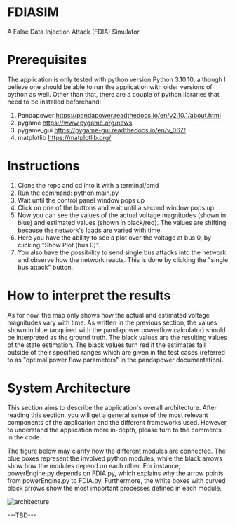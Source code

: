 # FDIASIM
A False Data Injection Attack (FDIA) Simulator

# Prerequisites
The application is only tested with python version Python 3.10.10, although I believe one should be able to run the application with older versions of python as well. Other than that, there are a couple of python libraries that need to be installed beforehand: 
1. Pandapower https://pandapower.readthedocs.io/en/v2.10.1/about.html
3. pygame https://www.pygame.org/news
5. pygame_gui https://pygame-gui.readthedocs.io/en/v_067/
6. matplotlib https://matplotlib.org/

# Instructions
1. Clone the repo and cd into it with a terminal/cmd
2. Run the command: python main.py
3. Wait until the control panel window pops up
4. Click on one of the buttons and wait until a second window pops up. 
5. Now you can see the values of the actual voltage magnitudes (shown in blue) and estimated values (shown in black/red). The values are shifting because the network's loads are varied with time. 
6. Here you have the ability to see a plot over the voltage at bus 0, by clicking "Show Plot (bus 0)". 
7. You also have the possibility to send single bus attacks into the network and observe how the network reacts. This is done by clicking the "single bus attack" button.

# How to interpret the results
As for now, the map only shows how the actual and estimated voltage magnitudes vary with time. As written in the previous section, the values shown in blue (acquired with the pandapower powerflow calculator) should be interpreted as the ground truth. The black values are the resulting values of the state estimation. The black values turn red if the estimates fall outside of their specified ranges which are given in the test cases (referred to as "optimal power flow parameters" in the pandapower documantation). 

# System Architecture
This section aims to describe the application's overall architecture. After reading this section, you will get a general sense of the most relevant components of the application and the different frameworks used. However, to understand the application more in-depth, please turn to the comments in the code. 

The figure below may clarify how the different modules are connected. The blue boxes represent the involved python modules, while the black arrows show how the modules depend on each other. For instance, powerEngine.py depends on FDIA.py, which explains why the arrow points from powerEngine.py to FDIA.py. Furthermore, the white boxes with curved black arrows show the most important processes defined in each module.

![architecture](https://user-images.githubusercontent.com/103872952/229731005-504d11e1-bfb9-4ce2-a358-cf32d610a2c6.png)

---TBD--- 
